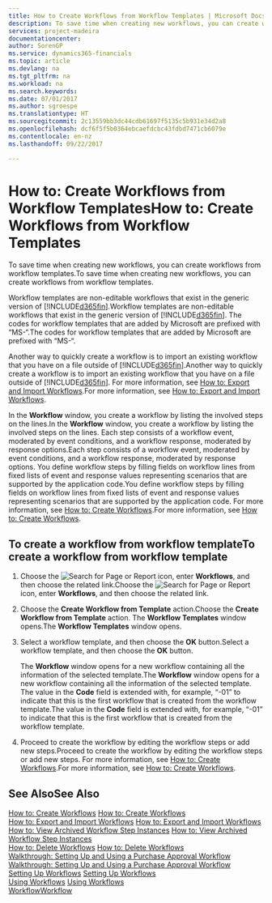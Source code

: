 ```yaml
---
title: How to Create Workflows from Workflow Templates | Microsoft Docs
description: To save time when creating new workflows, you can create workflows from workflow templates.
services: project-madeira
documentationcenter: 
author: SorenGP
ms.service: dynamics365-financials
ms.topic: article
ms.devlang: na
ms.tgt_pltfrm: na
ms.workload: na
ms.search.keywords: 
ms.date: 07/01/2017
ms.author: sgroespe
ms.translationtype: HT
ms.sourcegitcommit: 2c13559bb3dc44cdb61697f5135c5b931e34d2a8
ms.openlocfilehash: dcf6f5f5b0364ebcaefdcbc43fdbd7471cb6079e
ms.contentlocale: en-nz
ms.lasthandoff: 09/22/2017

---
```

# <a name="how-to-create-workflows-from-workflow-templates"></a><span data-ttu-id="58514-103">How to: Create Workflows from Workflow Templates</span><span class="sxs-lookup"><span data-stu-id="58514-103">How to: Create Workflows from Workflow Templates</span></span>
<span data-ttu-id="58514-104">To save time when creating new workflows, you can create workflows from workflow templates.</span><span class="sxs-lookup"><span data-stu-id="58514-104">To save time when creating new workflows, you can create workflows from workflow templates.</span></span>  

 <span data-ttu-id="58514-105">Workflow templates are non-editable workflows that exist in the generic version of [!INCLUDE[d365fin](includes/d365fin_md.md)].</span><span class="sxs-lookup"><span data-stu-id="58514-105">Workflow templates are non-editable workflows that exist in the generic version of [!INCLUDE[d365fin](includes/d365fin_md.md)].</span></span> <span data-ttu-id="58514-106">The codes for workflow templates that are added by Microsoft are prefixed with “MS-“.</span><span class="sxs-lookup"><span data-stu-id="58514-106">The codes for workflow templates that are added by Microsoft are prefixed with “MS-“.</span></span>  

 <span data-ttu-id="58514-107">Another way to quickly create a workflow is to import an existing workflow that you have on a file outside of [!INCLUDE[d365fin](includes/d365fin_md.md)].</span><span class="sxs-lookup"><span data-stu-id="58514-107">Another way to quickly create a workflow is to import an existing workflow that you have on a file outside of [!INCLUDE[d365fin](includes/d365fin_md.md)].</span></span> <span data-ttu-id="58514-108">For more information, see [How to: Export and Import Workflows](across-how-to-export-and-import-workflows.md).</span><span class="sxs-lookup"><span data-stu-id="58514-108">For more information, see [How to: Export and Import Workflows](across-how-to-export-and-import-workflows.md).</span></span>  

<span data-ttu-id="58514-109">In the **Workflow** window, you create a workflow by listing the involved steps on the lines.</span><span class="sxs-lookup"><span data-stu-id="58514-109">In the **Workflow** window, you create a workflow by listing the involved steps on the lines.</span></span> <span data-ttu-id="58514-110">Each step consists of a workflow event, moderated by event conditions, and a workflow response, moderated by response options.</span><span class="sxs-lookup"><span data-stu-id="58514-110">Each step consists of a workflow event, moderated by event conditions, and a workflow response, moderated by response options.</span></span> <span data-ttu-id="58514-111">You define workflow steps by filling fields on workflow lines from fixed lists of event and response values representing scenarios that are supported by the application code.</span><span class="sxs-lookup"><span data-stu-id="58514-111">You define workflow steps by filling fields on workflow lines from fixed lists of event and response values representing scenarios that are supported by the application code.</span></span> <span data-ttu-id="58514-112">For more information, see [How to: Create Workflows](across-how-to-create-workflows.md).</span><span class="sxs-lookup"><span data-stu-id="58514-112">For more information, see [How to: Create Workflows](across-how-to-create-workflows.md).</span></span>  

## <a name="to-create-a-workflow-from-workflow-template"></a><span data-ttu-id="58514-113">To create a workflow from workflow template</span><span class="sxs-lookup"><span data-stu-id="58514-113">To create a workflow from workflow template</span></span>  
1.  <span data-ttu-id="58514-114">Choose the ![Search for Page or Report](media/ui-search/search_small.png "Search for Page or Report icon") icon, enter **Workflows**, and then choose the related link.</span><span class="sxs-lookup"><span data-stu-id="58514-114">Choose the ![Search for Page or Report](media/ui-search/search_small.png "Search for Page or Report icon") icon, enter **Workflows**, and then choose the related link.</span></span>  
2.  <span data-ttu-id="58514-115">Choose the **Create Workflow from Template** action.</span><span class="sxs-lookup"><span data-stu-id="58514-115">Choose the **Create Workflow from Template** action.</span></span> <span data-ttu-id="58514-116">The **Workflow Templates** window opens.</span><span class="sxs-lookup"><span data-stu-id="58514-116">The **Workflow Templates** window opens.</span></span>  
3.  <span data-ttu-id="58514-117">Select a workflow template, and then choose the **OK** button.</span><span class="sxs-lookup"><span data-stu-id="58514-117">Select a workflow template, and then choose the **OK** button.</span></span>  

     <span data-ttu-id="58514-118">The **Workflow** window opens for a new workflow containing all the information of the selected template.</span><span class="sxs-lookup"><span data-stu-id="58514-118">The **Workflow** window opens for a new workflow containing all the information of the selected template.</span></span> <span data-ttu-id="58514-119">The value in the **Code** field is extended with, for example, “-01” to indicate that this is the first workflow that is created from the workflow template.</span><span class="sxs-lookup"><span data-stu-id="58514-119">The value in the **Code** field is extended with, for example, “-01” to indicate that this is the first workflow that is created from the workflow template.</span></span>  
4.  <span data-ttu-id="58514-120">Proceed to create the workflow by editing the workflow steps or add new steps.</span><span class="sxs-lookup"><span data-stu-id="58514-120">Proceed to create the workflow by editing the workflow steps or add new steps.</span></span> <span data-ttu-id="58514-121">For more information, see [How to: Create Workflows](across-how-to-create-workflows.md).</span><span class="sxs-lookup"><span data-stu-id="58514-121">For more information, see [How to: Create Workflows](across-how-to-create-workflows.md).</span></span>  

## <a name="see-also"></a><span data-ttu-id="58514-122">See Also</span><span class="sxs-lookup"><span data-stu-id="58514-122">See Also</span></span>  
 <span data-ttu-id="58514-123">[How to: Create Workflows](across-how-to-create-workflows.md) </span><span class="sxs-lookup"><span data-stu-id="58514-123">[How to: Create Workflows](across-how-to-create-workflows.md) </span></span>  
 <span data-ttu-id="58514-124">[How to: Export and Import Workflows](across-how-to-export-and-import-workflows.md) </span><span class="sxs-lookup"><span data-stu-id="58514-124">[How to: Export and Import Workflows](across-how-to-export-and-import-workflows.md) </span></span>  
 <span data-ttu-id="58514-125">[How to: View Archived Workflow Step Instances](across-how-to-view-archived-workflow-step-instances.md) </span><span class="sxs-lookup"><span data-stu-id="58514-125">[How to: View Archived Workflow Step Instances](across-how-to-view-archived-workflow-step-instances.md) </span></span>  
 <span data-ttu-id="58514-126">[How to: Delete Workflows](across-how-to-delete-workflows.md) </span><span class="sxs-lookup"><span data-stu-id="58514-126">[How to: Delete Workflows](across-how-to-delete-workflows.md) </span></span>  
 <span data-ttu-id="58514-127">[Walkthrough: Setting Up and Using a Purchase Approval Workflow](walkthrough-setting-up-and-using-a-purchase-approval-workflow.md) </span><span class="sxs-lookup"><span data-stu-id="58514-127">[Walkthrough: Setting Up and Using a Purchase Approval Workflow](walkthrough-setting-up-and-using-a-purchase-approval-workflow.md) </span></span>  
 <span data-ttu-id="58514-128">[Setting Up Workflows](across-set-up-workflows.md) </span><span class="sxs-lookup"><span data-stu-id="58514-128">[Setting Up Workflows](across-set-up-workflows.md) </span></span>  
 <span data-ttu-id="58514-129">[Using Workflows](across-use-workflows.md) </span><span class="sxs-lookup"><span data-stu-id="58514-129">[Using Workflows](across-use-workflows.md) </span></span>  
 [<span data-ttu-id="58514-130">Workflow</span><span class="sxs-lookup"><span data-stu-id="58514-130">Workflow</span></span>](across-workflow.md)   

